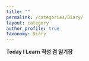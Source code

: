 ```yaml
---
title: ""
permalink: /categories/Diary/
layout: category
author_profile: true
taxonomy: Diary
---
```




**Today I Learn 작성 겸 일기장**

